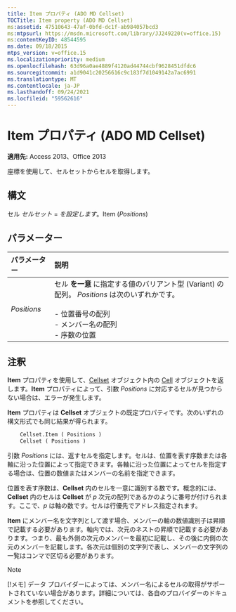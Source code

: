 ```yaml
---
title: Item プロパティ (ADO MD Cellset)
TOCTitle: Item property (ADO MD Cellset)
ms:assetid: 47510643-47af-0bfd-dc1f-ab984057bcd3
ms:mtpsurl: https://msdn.microsoft.com/library/JJ249220(v=office.15)
ms:contentKeyID: 48544595
ms.date: 09/18/2015
mtps_version: v=office.15
ms.localizationpriority: medium
ms.openlocfilehash: 63d96a0ae4889f4120ad44744cbf9628451dfdc6
ms.sourcegitcommit: a1d9041c20256616c9c183f7d1049142a7ac6991
ms.translationtype: MT
ms.contentlocale: ja-JP
ms.lasthandoff: 09/24/2021
ms.locfileid: "59562616"
---
```

# <a name="item-property-ado-md-cellset"></a>Item プロパティ (ADO MD Cellset)

**適用先:** Access 2013、Office 2013

座標を使用して、セルセットからセルを取得します。

## <a name="syntax"></a>構文

セル *セルセット*  =  *を設定します*。Item (*Positions*)

## <a name="parameters"></a>パラメーター

|パラメーター|説明|
|:--------|:----------|
|*Positions* |セル **を一意** に指定する値のバリアント型 (Variant) の配列。 *Positions* は次のいずれかです。<br/><br/>- 位置番号の配列<br/>- メンバー名の配列<br/>- 序数の位置 |

## <a name="remarks"></a>注釈

**Item** プロパティを使用して、[Cellset](cellset-object-ado-md.md) オブジェクト内の [Cell](cell-object-ado-md.md) オブジェクトを返します。**Item** プロパティによって、引数 *Positions* に対応するセルが見つからない場合は、エラーが発生します。

**Item** プロパティは **Cellset** オブジェクトの既定プロパティです。次のいずれの構文形式でも同じ結果が得られます。

```vb
    Cellset.Item ( Positions )
    Cellset ( Positions )
```

引数 *Positions* には、返すセルを指定します。セルは、位置を表す序数または各軸に沿った位置によって指定できます。各軸に沿った位置によってセルを指定する場合は、位置の数値またはメンバーの名前を指定できます。

位置を表す序数は、**Cellset** 内のセルを一意に識別する数です。概念的には、**Cellset** 内のセルは **Cellset** が *p* 次元の配列であるかのように番号が付けられます。ここで、*p* は軸の数です。セルは行優先でアドレス指定されます。

**Item** にメンバー名を文字列として渡す場合、メンバーの軸の数値識別子は昇順で記載する必要があります。軸内では、次元のネストの昇順で記載する必要があります。つまり、最も外側の次元のメンバーを最初に記載し、その後に内側の次元のメンバーを記載します。各次元は個別の文字列で表し、メンバーの文字列の一覧はコンマで区切る必要があります。


> [!NOTE]
> [!メモ] データ プロバイダーによっては、メンバー名によるセルの取得がサポートされていない場合があります。詳細については、各自のプロバイダーのドキュメントを参照してください。


